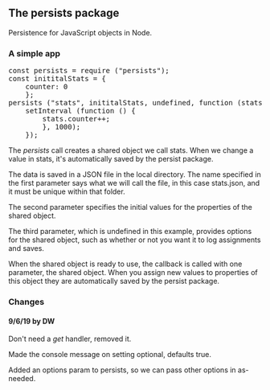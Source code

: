 ## The persists package

Persistence for JavaScript objects in Node. 

### A simple app

<pre>const persists = require ("persists");
const inititalStats = {
	counter: 0
	};
persists ("stats", inititalStats, undefined, function (stats) {
	setInterval (function () {
		stats.counter++;
		}, 1000);
	});
</pre>

The <i>persists</i> call creates a shared object we call stats. When we change a value in stats, it's automatically saved by the persist package. 

The data is saved in a JSON file in the local directory. The name specified in the first parameter says what we will call the file, in this case stats.json, and it must be unique within that folder. 

The second parameter specifies the initial values for the properties of the shared object. 

The third parameter, which is undefined in this example, provides options for the shared object, such as whether or not you want it to log assignments and saves.

When the shared object is ready to use, the callback is called with one parameter, the shared object. When you assign new values to properties of this object they are automatically saved by the persist package. 

### Changes

#### 9/6/19 by DW

Don't need a <i>get</i> handler, removed it. 

Made the console message on setting optional, defaults true.

Added an options param to persists, so we can pass other options in as-needed.

